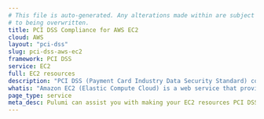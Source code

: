 ```yaml
---
# This file is auto-generated. Any alterations made within are subject
# to being overwritten.
title: PCI DSS Compliance for AWS EC2
cloud: AWS
layout: "pci-dss"
slug: pci-dss-aws-ec2
framework: PCI DSS
service: EC2
full: EC2 resources
description: "PCI DSS (Payment Card Industry Data Security Standard) compliance refers to the adherence to a set of security standards designed to protect card information during and after a financial transaction. These standards are established by the Payment Card Industry Security Standards Council (PCI SSC), which was founded by major credit card companies like Visa, MasterCard, American Express, Discover, and JCB."
whatis: "Amazon EC2 (Elastic Compute Cloud) is a web service that provides scalable computing capacity in the cloud, allowing users to run virtual servers on-demand. It offers server instances, storage, and networking options to tailor the infrastructure to specific application needs."
page_type: service
meta_desc: Pulumi can assist you with making your EC2 resources PCI DSS compliant. Get in touch with our Solutions Architects to learn more.
---
```



